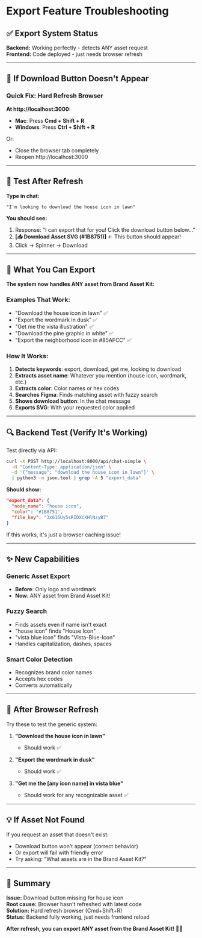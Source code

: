 # Export Feature Troubleshooting

## ✅ Export System Status

**Backend:** Working perfectly - detects ANY asset request  
**Frontend:** Code deployed - just needs browser refresh

---

## 🔧 If Download Button Doesn't Appear

### Quick Fix: Hard Refresh Browser

**At http://localhost:3000:**
- **Mac**: Press **Cmd + Shift + R**
- **Windows**: Press **Ctrl + Shift + R**

Or:
- Close the browser tab completely
- Reopen http://localhost:3000

---

## 🧪 Test After Refresh

**Type in chat:**
```
"I'm looking to download the house icon in lawn"
```

**You should see:**
1. Response: "I can export that for you! Click the download button below..."
2. **[📥 Download Asset SVG (#1B8751)]** ← This button should appear!
3. Click → Spinner → Download

---

## 🎨 What You Can Export

**The system now handles ANY asset from Brand Asset Kit:**

### Examples That Work:
- "Download the house icon in lawn" ✅
- "Export the wordmark in dusk" ✅
- "Get me the vista illustration" ✅
- "Download the pine graphic in white" ✅
- "Export the neighborhood icon in #85AFCC" ✅

### How It Works:
1. **Detects keywords**: export, download, get me, looking to download
2. **Extracts asset name**: Whatever you mention (house icon, wordmark, etc.)
3. **Extracts color**: Color names or hex codes
4. **Searches Figma**: Finds matching asset with fuzzy search
5. **Shows download button**: In the chat message
6. **Exports SVG**: With your requested color applied

---

## 🔍 Backend Test (Verify It's Working)

Test directly via API:
```bash
curl -X POST http://localhost:8000/api/chat-simple \
  -H "Content-Type: application/json" \
  -d '{"message": "download the house icon in lawn"}' \
  | python3 -m json.tool | grep -A 5 "export_data"
```

**Should show:**
```json
"export_data": {
  "node_name": "house icon",
  "color": "#1B8751",
  "file_key": "3x616Uy5sRIDXcXHlNzyB7"
}
```

If this works, it's just a browser caching issue!

---

## ✨ New Capabilities

### Generic Asset Export
- **Before**: Only logo and wordmark
- **Now**: ANY asset from Brand Asset Kit!

### Fuzzy Search
- Finds assets even if name isn't exact
- "house icon" finds "House Icon"
- "vista blue icon" finds "Vista-Blue-Icon"
- Handles capitalization, dashes, spaces

### Smart Color Detection
- Recognizes brand color names
- Accepts hex codes
- Converts automatically

---

## 🚀 After Browser Refresh

Try these to test the generic system:

1. **"Download the house icon in lawn"**
   - Should work ✅

2. **"Export the wordmark in dusk"**
   - Should work ✅

3. **"Get me the [any icon name] in vista blue"**
   - Should work for any recognizable asset ✅

---

## 💡 If Asset Not Found

If you request an asset that doesn't exist:
- Download button won't appear (correct behavior)
- Or export will fail with friendly error
- Try asking: "What assets are in the Brand Asset Kit?"

---

## 🎯 Summary

**Issue:** Download button missing for house icon  
**Root cause:** Browser hasn't refreshed with latest code  
**Solution:** Hard refresh browser (Cmd+Shift+R)  
**Status:** Backend fully working, just needs frontend reload

**After refresh, you can export ANY asset from the Brand Asset Kit!** 🏡✨


